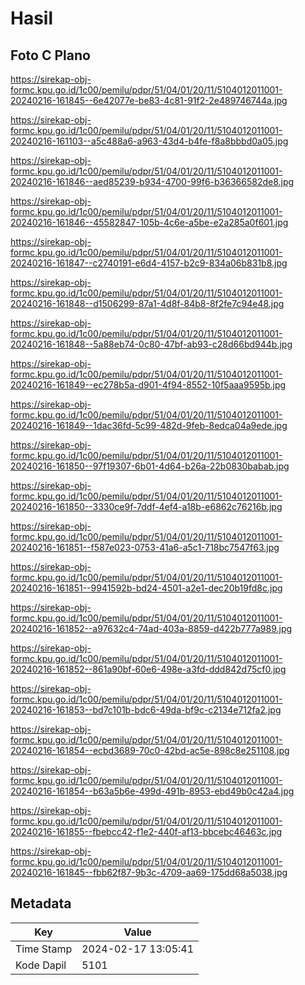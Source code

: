 # Hasil

## Foto C Plano

https://sirekap-obj-formc.kpu.go.id/1c00/pemilu/pdpr/51/04/01/20/11/5104012011001-20240216-161845--6e42077e-be83-4c81-91f2-2e489746744a.jpg

https://sirekap-obj-formc.kpu.go.id/1c00/pemilu/pdpr/51/04/01/20/11/5104012011001-20240216-161103--a5c488a6-a963-43d4-b4fe-f8a8bbbd0a05.jpg

https://sirekap-obj-formc.kpu.go.id/1c00/pemilu/pdpr/51/04/01/20/11/5104012011001-20240216-161846--aed85239-b934-4700-99f6-b36366582de8.jpg

https://sirekap-obj-formc.kpu.go.id/1c00/pemilu/pdpr/51/04/01/20/11/5104012011001-20240216-161846--45582847-105b-4c6e-a5be-e2a285a0f601.jpg

https://sirekap-obj-formc.kpu.go.id/1c00/pemilu/pdpr/51/04/01/20/11/5104012011001-20240216-161847--c2740191-e6d4-4157-b2c9-834a06b831b8.jpg

https://sirekap-obj-formc.kpu.go.id/1c00/pemilu/pdpr/51/04/01/20/11/5104012011001-20240216-161848--d1506299-87a1-4d8f-84b8-8f2fe7c94e48.jpg

https://sirekap-obj-formc.kpu.go.id/1c00/pemilu/pdpr/51/04/01/20/11/5104012011001-20240216-161848--5a88eb74-0c80-47bf-ab93-c28d66bd944b.jpg

https://sirekap-obj-formc.kpu.go.id/1c00/pemilu/pdpr/51/04/01/20/11/5104012011001-20240216-161849--ec278b5a-d901-4f94-8552-10f5aaa9595b.jpg

https://sirekap-obj-formc.kpu.go.id/1c00/pemilu/pdpr/51/04/01/20/11/5104012011001-20240216-161849--1dac36fd-5c99-482d-9feb-8edca04a9ede.jpg

https://sirekap-obj-formc.kpu.go.id/1c00/pemilu/pdpr/51/04/01/20/11/5104012011001-20240216-161850--97f19307-6b01-4d64-b26a-22b0830babab.jpg

https://sirekap-obj-formc.kpu.go.id/1c00/pemilu/pdpr/51/04/01/20/11/5104012011001-20240216-161850--3330ce9f-7ddf-4ef4-a18b-e6862c76216b.jpg

https://sirekap-obj-formc.kpu.go.id/1c00/pemilu/pdpr/51/04/01/20/11/5104012011001-20240216-161851--f587e023-0753-41a6-a5c1-718bc7547f63.jpg

https://sirekap-obj-formc.kpu.go.id/1c00/pemilu/pdpr/51/04/01/20/11/5104012011001-20240216-161851--9941592b-bd24-4501-a2e1-dec20b19fd8c.jpg

https://sirekap-obj-formc.kpu.go.id/1c00/pemilu/pdpr/51/04/01/20/11/5104012011001-20240216-161852--a97632c4-74ad-403a-8859-d422b777a989.jpg

https://sirekap-obj-formc.kpu.go.id/1c00/pemilu/pdpr/51/04/01/20/11/5104012011001-20240216-161852--861a90bf-60e6-498e-a3fd-ddd842d75cf0.jpg

https://sirekap-obj-formc.kpu.go.id/1c00/pemilu/pdpr/51/04/01/20/11/5104012011001-20240216-161853--bd7c101b-bdc6-49da-bf9c-c2134e712fa2.jpg

https://sirekap-obj-formc.kpu.go.id/1c00/pemilu/pdpr/51/04/01/20/11/5104012011001-20240216-161854--ecbd3689-70c0-42bd-ac5e-898c8e251108.jpg

https://sirekap-obj-formc.kpu.go.id/1c00/pemilu/pdpr/51/04/01/20/11/5104012011001-20240216-161854--b63a5b6e-499d-491b-8953-ebd49b0c42a4.jpg

https://sirekap-obj-formc.kpu.go.id/1c00/pemilu/pdpr/51/04/01/20/11/5104012011001-20240216-161855--fbebcc42-f1e2-440f-af13-bbcebc46463c.jpg

https://sirekap-obj-formc.kpu.go.id/1c00/pemilu/pdpr/51/04/01/20/11/5104012011001-20240216-161845--fbb62f87-9b3c-4709-aa69-175dd68a5038.jpg


## Metadata

| Key        | Value               |
| ---------- | ------------------- |
| Time Stamp | 2024-02-17 13:05:41 |
| Kode Dapil | 5101                |



